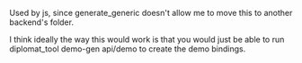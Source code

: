 Used by js, since generate_generic doesn't allow me to move this to another backend's folder.

I think ideally the way this would work is that you would just be able to run diplomat_tool demo-gen api/demo to create the demo bindings.
